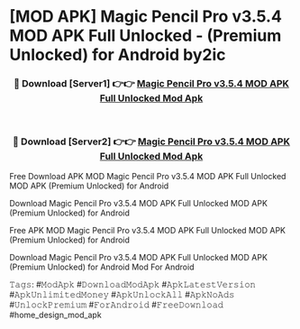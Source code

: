 # [MOD APK] Magic Pencil Pro v3.5.4 MOD APK Full Unlocked - (Premium Unlocked) for Android by2ic



<div align="center">
<h3>🔴 Download [Server1] 👉👉 <a href="https://momento.my/?title=Magic_Pencil_Pro_v3.5.4_MOD_APK_Full_Unlocked">Magic Pencil Pro v3.5.4 MOD APK Full Unlocked Mod Apk</a></h3><br>

<h3>🔴 Download [Server2] 👉👉 <a href="https://momento.my/?title=Magic_Pencil_Pro_v3.5.4_MOD_APK_Full_Unlocked">Magic Pencil Pro v3.5.4 MOD APK Full Unlocked Mod Apk</a></h3>
</div>



Free Download APK MOD Magic Pencil Pro v3.5.4 MOD APK Full Unlocked MOD APK (Premium Unlocked) for Android

Download Magic Pencil Pro v3.5.4 MOD APK Full Unlocked MOD APK (Premium Unlocked) for Android

Free APK MOD Magic Pencil Pro v3.5.4 MOD APK Full Unlocked MOD APK (Premium Unlocked) for Android

Download Magic Pencil Pro v3.5.4 MOD APK Full Unlocked MOD APK (Premium Unlocked) for Android Mod For Android

𝚃𝚊𝚐𝚜: #𝙼𝚘𝚍𝙰𝚙𝚔 #𝙳𝚘𝚠𝚗𝚕𝚘𝚊𝚍𝙼𝚘𝚍𝙰𝚙𝚔 #𝙰𝚙𝚔𝙻𝚊𝚝𝚎𝚜𝚝𝚅𝚎𝚛𝚜𝚒𝚘𝚗 #𝙰𝚙𝚔𝚄𝚗𝚕𝚒𝚖𝚒𝚝𝚎𝚍𝙼𝚘𝚗𝚎𝚢 #𝙰𝚙𝚔𝚄𝚗𝚕𝚘𝚌𝚔𝙰𝚕𝚕 #𝙰𝚙𝚔𝙽𝚘𝙰𝚍𝚜 #𝚄𝚗𝚕𝚘𝚌𝚔𝙿𝚛𝚎𝚖𝚒𝚞𝚖 #𝙵𝚘𝚛𝙰𝚗𝚍𝚛𝚘𝚒𝚍 #𝙵𝚛𝚎𝚎𝙳𝚘𝚠𝚗𝚕𝚘𝚊𝚍 #home_design_mod_apk
